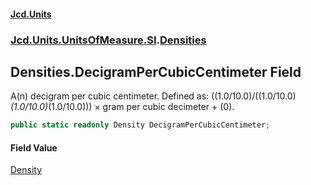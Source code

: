 #### [Jcd.Units](index.md 'index')
### [Jcd.Units.UnitsOfMeasure.SI](Jcd.Units.UnitsOfMeasure.SI.md 'Jcd.Units.UnitsOfMeasure.SI').[Densities](Densities.md 'Jcd.Units.UnitsOfMeasure.SI.Densities')

## Densities.DecigramPerCubicCentimeter Field

A(n) decigram per cubic centimeter. Defined as: ((1.0/10.0)/((1.0/10.0)*(1.0/10.0)*(1.0/10.0))) × gram per cubic decimeter + (0).

```csharp
public static readonly Density DecigramPerCubicCentimeter;
```

#### Field Value
[Density](Density.md 'Jcd.Units.UnitTypes.Density')